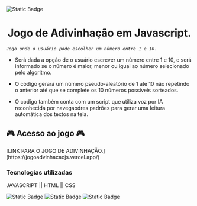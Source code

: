 ![Static Badge](https://img.shields.io/badge/status-completado-green)

<h1 align="center"> Jogo de Adivinhação em Javascript. </h1>

*<p>`Jogo onde o usuário pode escolher um número entre 1 e 10.`</p>*

- <p>Será dada a opção de o usuário escrever um número entre 1 e 10, e será informado se o número é maior, menor ou igual ao número selecionado pelo algoritmo.</p>
- <p>O código gerará um número pseudo-aleatório de 1 até 10 não repetindo o anterior até que se complete os 10 números possiveis sorteados.</p>
- <p>O codigo também conta com um script que utiliza voz por IA reconhecida por navegaodres padrões para gerar uma leitura automática dos textos na tela.</p>

<h2> 🎮 Acesso ao jogo 🎮</h2>
[LINK PARA O JOGO DE ADIVINHAÇÃO.](https://jogoadvinhacaojs.vercel.app/)

<h3>Tecnologias utilizadas</h3>
</>JAVASCRIPT || HTML || CSS</p>

![Static Badge](https://img.shields.io/badge/javascript-yellow)
![Static Badge](https://img.shields.io/badge/css-blue)
![Static Badge](https://img.shields.io/badge/html-orange)
